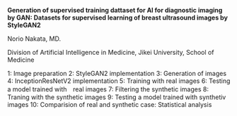 **Generation of supervised training dattaset for AI for diagnostic imaging by GAN: Datasets for supervised learning of breast ultrasound images by StyleGAN2**

Norio Nakata, MD.

Division of Artificial Intelligence in Medicine, Jikei University, School of Medicine

1: Image preparation
2: StyleGAN2 implementation
3: Generation of images
4: InceptionResNetV2 implementation
5: Training with real images
6: Testing a model trained with　real images
7: Filtering the synthetic images
8: Traning with the synthetic images
9: Testing a model trained with synthetiv images
10: Comparision of real and synthetic case: Statistical analysis
